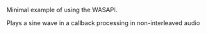 Minimal example of using the WASAPI.

Plays a sine wave in a callback processing in non-interleaved audio